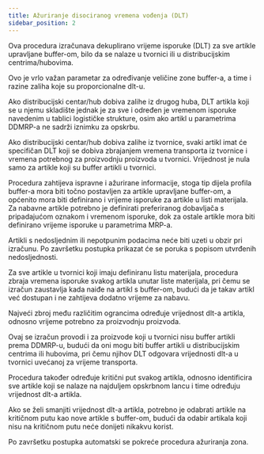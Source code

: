 ```yaml
---
title: Ažuriranje disociranog vremena vođenja (DLT)
sidebar_position: 2
---
```


Ova procedura izračunava dekuplirano vrijeme isporuke (DLT) za sve artikle upravljane buffer-om, bilo da se nalaze u tvornici ili u distribucijskim centrima/hubovima. 

Ovo je vrlo važan parametar za određivanje veličine zone buffer-a, a time i razine zaliha koje su proporcionalne dlt-u. 

Ako distribucijski centar/hub dobiva zalihe iz drugog huba, DLT artikla koji se u njemu skladište jednak je za sve i određen je vremenom isporuke navedenim u tablici logističke strukture, osim ako artikl u parametrima DDMRP-a ne sadrži iznimku za opskrbu. 

Ako distribucijski centar/hub dobiva zalihe iz tvornice, svaki artikl imat će specifičan DLT koji se dobiva zbrajanjem vremena transporta iz tvornice i vremena potrebnog za proizvodnju proizvoda u tvornici. Vrijednost je nula samo za artikle koji su buffer artikli u tvornici. 

Procedura zahtijeva ispravne i ažurirane informacije, stoga tip dijela profila buffer-a mora biti točno postavljen za artikle upravljane buffer-om, a općenito mora biti definirano i vrijeme isporuke za artikle u listi materijala. Za nabavne artikle potrebno je definirati preferiranog dobavljača s pripadajućom oznakom i vremenom isporuke, dok za ostale artikle mora biti definirano vrijeme isporuke u parametrima MRP-a. 

Artikli s nedosljednim ili nepotpunim podacima neće biti uzeti u obzir pri izračunu. Po završetku postupka prikazat će se poruka s popisom utvrđenih nedosljednosti. 

Za sve artikle u tvornici koji imaju definiranu listu materijala, procedura zbraja vremena isporuke svakog artikla unutar liste materijala, pri čemu se izračun zaustavlja kada naiđe na artikl s buffer-om, budući da je takav artikl već dostupan i ne zahtijeva dodatno vrijeme za nabavu. 

Najveći zbroj među različitim ograncima određuje vrijednost dlt-a artikla, odnosno vrijeme potrebno za proizvodnju proizvoda. 

Ovaj se izračun provodi i za proizvode koji u tvornici nisu buffer artikli prema DDMRP-u, budući da oni mogu biti buffer artikli u distribucijskim centrima ili hubovima, pri čemu njihov DLT odgovara vrijednosti dlt-a u tvornici uvećanoj za vrijeme transporta. 

Procedura također određuje kritični put svakog artikla, odnosno identificira sve artikle koji se nalaze na najduljem opskrbnom lancu i time određuju vrijednost dlt-a artikla. 

Ako se želi smanjiti vrijednost dlt-a artikla, potrebno je odabrati artikle na kritičnom putu kao nove artikle s buffer-om, budući da odabir artikala koji nisu na kritičnom putu neće donijeti nikakvu korist. 

Po završetku postupka automatski se pokreće procedura ažuriranja zona.